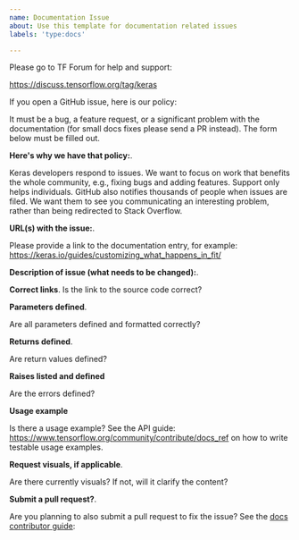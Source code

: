```yaml
---
name: Documentation Issue
about: Use this template for documentation related issues
labels: 'type:docs'

---
```


Please go to TF Forum for help and support:

https://discuss.tensorflow.org/tag/keras

If you open a GitHub issue, here is our policy:

It must be a bug, a feature request, or a significant problem with the documentation (for small docs fixes please send a PR instead).
The form below must be filled out.

**Here's why we have that policy:**.

Keras developers respond to issues. We want to focus on work that benefits the whole community, e.g., fixing bugs and adding features. Support only helps individuals. GitHub also notifies thousands of people when issues are filed. We want them to see you communicating an interesting problem, rather than being redirected to Stack Overflow.

**URL(s) with the issue:**.

Please provide a link to the documentation entry, for example: https://keras.io/guides/customizing_what_happens_in_fit/


**Description of issue (what needs to be changed):**.


**Correct links**.
Is the link to the source code correct?


**Parameters defined**.

Are all parameters defined and formatted correctly?


**Returns defined**.

Are return values defined?


**Raises listed and defined**

Are the errors defined?


**Usage example**

Is there a usage example?
See the API guide: https://www.tensorflow.org/community/contribute/docs_ref on how to write testable usage examples.


**Request visuals, if applicable**.

Are there currently visuals? If not, will it clarify the content?


**Submit a pull request?**.

Are you planning to also submit a pull request to fix the issue? See the [docs contributor guide](https://github.com/keras-team/tf-keras/blob/master/CONTRIBUTING.md):


